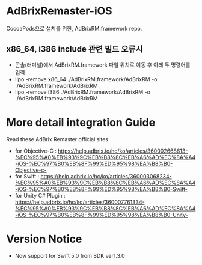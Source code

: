 # AdBrixRemaster-iOS
CocoaPods으로 설치를 위한, AdBrixRM.framework repo.

## x86_64, i386 include 관련 빌드 오류시
- 콘솔(터미널)에서 AdBrixRM.framework 파일 위치로 이동 후 아래 두 명령어를 입력
- lipo -remove x86_64 ./AdBrixRM.framework/AdBrixRM -o ./AdBrixRM.framework/AdBrixRM
- lipo -remove i386 ./AdBrixRM.framework/AdBrixRM -o ./AdBrixRM.framework/AdBrixRM

# More detail integration Guide
Read these AdBrix Remaster official sites
- for Objective-C : https://help.adbrix.io/hc/ko/articles/360002668613-%EC%95%A0%EB%93%9C%EB%B8%8C%EB%A6%AD%EC%8A%A4-iOS-%EC%97%B0%EB%8F%99%ED%95%98%EA%B8%B0-Objective-c-
- for Swift : https://help.adbrix.io/hc/ko/articles/360003068234-%EC%95%A0%EB%93%9C%EB%B8%8C%EB%A6%AD%EC%8A%A4-iOS-%EC%97%B0%EB%8F%99%ED%95%98%EA%B8%B0-Swift-
- for Unity C# Plugin : https://help.adbrix.io/hc/ko/articles/360007761334-%EC%95%A0%EB%93%9C%EB%B8%8C%EB%A6%AD%EC%8A%A4-iOS-%EC%97%B0%EB%8F%99%ED%95%98%EA%B8%B0-Unity-

# Version Notice
- Now support for Swift 5.0 from SDK ver1.3.0
